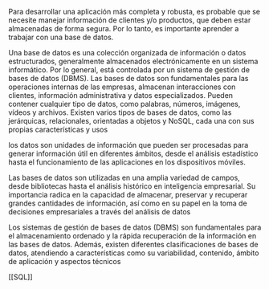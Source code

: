 Para desarrollar una aplicación más completa y robusta, es probable que se necesite manejar información de clientes y/o productos, que deben estar almacenadas de forma segura. Por lo tanto, es importante aprender a trabajar con una base de datos.

Una base de datos es una colección organizada de información o datos estructurados, generalmente almacenados electrónicamente en un sistema informático. Por lo general, está controlada por un sistema de gestión de bases de datos (DBMS). Las bases de datos son fundamentales para las operaciones internas de las empresas, almacenan interacciones con clientes, información administrativa y datos especializados. Pueden contener cualquier tipo de datos, como palabras, números, imágenes, vídeos y archivos. Existen varios tipos de bases de datos, como las jerárquicas, relacionales, orientadas a objetos y NoSQL, cada una con sus propias características y usos

los datos son unidades de información que pueden ser procesadas para generar información útil en diferentes ámbitos, desde el análisis estadístico hasta el funcionamiento de las aplicaciones en los dispositivos móviles.

Las bases de datos son utilizadas en una amplia variedad de campos, desde bibliotecas hasta el análisis histórico en inteligencia empresarial. Su importancia radica en la capacidad de almacenar, preservar y recuperar grandes cantidades de información, así como en su papel en la toma de decisiones empresariales a través del análisis de datos

Los sistemas de gestión de bases de datos (DBMS) son fundamentales para el almacenamiento ordenado y la rápida recuperación de la información en las bases de datos. Además, existen diferentes clasificaciones de bases de datos, atendiendo a características como su variabilidad, contenido, ámbito de aplicación y aspectos técnicos

[[SQL]]
